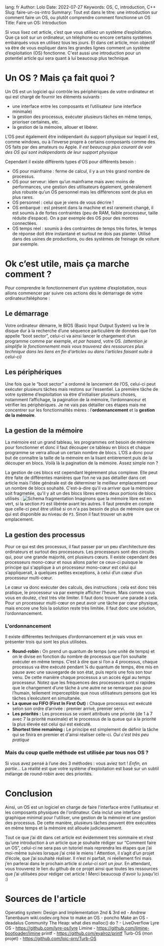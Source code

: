 lang: fr
Author: Lolo
Date: 2022-07-27
Keywords: OS, C, introduction, C++ 
Slug: faire-un-os-intro
Summary: Tout est dans le titre: une introduction sur comment faire un OS, ou plutôt comprendre comment fonctionne un OS
Title:  Faire un OS: Introduction

Si vous lisez cet article, c’est que vous utilisez un système d’exploitation. Que ça soit sur un ordinateur, un téléphone ou encore certains systèmes embarqués vous en utilisez tous les jours. Et dans cet article, mon objectif va être de vous expliquer dans les grandes lignes comment un système d’exploitation (OS) fonctionne. C'est aussi une introduction pour un potentiel article qui sera quant à lui beaucoup plus technique. 

# Un OS ? Mais ça fait quoi ? 
Un OS est un logiciel qui contrôle les périphériques de votre ordinateur et qui est chargé de fournir les éléments suivants : 
 - une interface entre les composants et l’utilisateur (une interface minimale) 
 - la gestion des processus, exécuter plusieurs tâches en même temps, prioriser certaines, etc.
 - la gestion de la mémoire, allouer et libérer.

L’OS peut également être indépendant du support physique sur lequel il est, comme windows, ou à l’inverse propre à certains composants comme des OS faits par des amateurs ou Apple. *Il est beaucoup plus courant de voir des OS qui sont indépendants de leur support physique*

Cependant il existe différents types d'OS pour différents besoin :
 - OS pour mainframe : ferme de calcul, il y a un très grand nombre de processus.
 - OS pour serveur: idem qu’un mainframe mais avec moins de performances, une gestion des utilisateurs également, généralement plus robuste qu’un OS personnel mais les différences sont de plus en plus rares.
 - OS personnel : celui que je viens de vous décrire ! 
 - OS embarqué : est présent dans la machine et est rarement changé, il est soumis à de fortes contraintes (peu de RAM, faible processeur, taille réduite d’espace). On a par exemple des OS pour des montres connectées.
 - OS temps réel : soumis à des contraintes de temps très fortes, le temps de réponse doit être instantané et surtout ne dois pas planter. Utilisé dans des usines de productions, ou des systèmes de freinage de voiture par exemple. 

# Ok c’est utile, mais ça marche comment ? 

Pour comprendre le fonctionnement d’un système d’exploitation, nous allons commencer par suivre ces actions dès le démarrage de votre ordinateur/téléphone :

## Le démarrage

Votre ordinateur démarre, le BIOS (Basic Input Output System) va lire le disque dur à la recherche d’une séquence particulière de données que l’on appelle “boot sector”, celui-ci va ainsi lancer le chargement d’un programme comme par exemple, *et par hasard*, votre OS.
*(attention je simplifie le fonctionnement mais vous trouverez des ressources plus technique dans les liens en fin d'articles ou dans l'articles faisant suite à celui-ci)*

## Les périphériques

Une fois que le “boot sector” a ordonné le lancement de l’OS, celui-ci peut exécuter plusieurs tâches mais restons sur l’essentiel. 
La première tâche de votre système d’exploitation va être d’initialiser plusieurs choses, notamment l’affichage, la pagination de la mémoire, l’ordonnanceur et vérifier les périphériques. Je ne vais pas détailler ces étapes mais me concentrer sur les fonctionnalités mères : l’**ordonnancement** et la **gestion de la mémoire**.

## La gestion de la mémoire
La mémoire est un grand tableau, les programmes ont besoin de mémoire pour fonctionner et donc il faut découper ce tableau en blocs et chaque programme se verra alloué un certain nombre de blocs. L’OS a donc pour but de connaître la taille de la mémoire en la lisant entièrement puis de la découper en blocs. Voilà là la pagination de la mémoire. Assez simple non ?

La gestion de ces blocs est cependant légèrement plus complexe. Elle peut être faite de différentes manières que l’on ne va pas détailler dans cet article mais l’idée générale est de déterminer le meilleur emplacement pour un nombre de blocs souhaité. C'est-à-dire qu'il va arriver que la mémoire soit fragmetée, qu'il y ait un des blocs libres entres deux portions de blocs utilisés :
![Schema fragmentation](https://media.geeksforgeeks.org/wp-content/uploads/20200413104252/pp312.png)
Imaginons que la mémoire libre est en vert, si la section `P3` est libérée avant les autres. Il faut prendre en compte que celle-ci peut être utilisé si on n'a pas besoin de plus de mémoire que ce qui est disponible au niveau de `P3`. Sinon il faut trouver un autre emplacement.

## La gestion des processus
Pour ce qui est des processus, il faut passer par un peu d’architecture des ordinateurs et surtout des processeurs. 
Les processeurs sont des circuits qui, pour une grande majorité, ont plusieurs cœurs. Il existe cependant des processeurs mono-cœur et nous allons parler ce ceux-ci puisque le principe qui s'applique à un processeur mono-cœur est celui qui s’appliquerait, à quelques petites exceptions, à celui d’un cœur d’un processeur multi-cœur.

Le cœur va donc exécuter des calculs, des instructions ; cela est donc très pratique, le processeur va par exemple afficher l’heure. Mais comme vous vous en doutez, c’est très vite limiter. Il faut donc trouver une parade à cela. Pour un processeur multi-cœur on peut avoir une tâche par cœur physique, mais encore une fois la solution reste très limitée. Il faut donc une solution, l’ordonnancement.

### L'ordonnancement

Il existe différentes techniques d’ordonnancement et je vais vous en présenter trois qui sont les plus utilisées.
- **Round-robin :**
On prend un quantum de temps (une unité de temps) et on le divise en fonction du nombre de processus que l’on souhaite exécuter en même temps. C’est à dire que si l’on a 4 processus, chaque processus va être exécuté pendant ¼ du quantum de temps, être mis en pause avec une sauvegarde de son état, puis repris une fois son tour venu. De cette manière chaque processus a un accès égal au temps processeur. Notez que les fréquences des processeurs sont si rapides que le changement d’une tâche à une autre ne se remarque pas pour l’humain, tellement imperceptible que nous utilisateurs pensons que les tâches s’exécutent en simultanée.
- **La queue ou FIFO (First In First Out) :**
Chaque processus est exécuté selon son ordre d’arrivée : premier arrivé, premier servi. 
- **Les priorités :**
Les processus se voient attribués une priorité (de 1 à 7 avec 7 la priorité maximale) et le processus de la queue qui a la priorité la plus élevée est celui qui est exécuté. 
- **Shortest time remaining :**
Le principe est simplement de définir la tâche qui se finira en premier et d'ainsi réaliser celle-ci. *Oui c'est très peu pratique*

### Mais du coup quelle méthode est utilisée par tous nos OS ? 

Si vous avez pensé à l’une des 3 méthodes : vous aviez tort !
 *Enfin, en partie…*
La réalité est que votre système d’exploitation est basé sur un subtil mélange de round-robin avec des priorités.

# Conclusion

Ainsi, un OS est un logiciel en charge de faire l'interface entre l'utilisateur et les composants physiques de l'ordinateur. Cela inclut une interface graphique minimal pour l'utiliser, une gestion de la mémoire et une gestion des processus. 
De cette manière, plusieurs tâches peuvent être exécutées en même temps et la mémoire est allouée judicieusement.

Tout ce que j’ai dit dans cet article est évidemment très sommaire et n’est qu’une introduction à un article que je souhaite rédiger sur “Comment faire un OS”, celui-ci ne sera pas un tutoriel mais reprendra les étapes que j’ai moi-même suivies lorsque j’ai créé le miens ! Attention, il s’agit d’un projet d’école, que j’ai souhaité réaliser. Il n’est ni parfait, ni réellement fini mais j’en parlerai dans le prochain article *si celui-ci sort un jour*. En attendant, vous trouverez le lien du github de ce projet ainsi que toutes les ressources que j’ai utilisées pour rédiger cet article ! Merci beaucoup d'avoir lu jusqu'ici :)

# Sources de l'article

Operating system: Design and Implementation 2nd & 3rd ed - Andrew Tanenbaum
wiki.osdev.org
how to make an OS - poncho
Make an OS - deadalus Community
The Heap: what dies malloc() do ? - LiveOverflow
Lyre OS - https://github.com/lyre-os/lyre
Limine - https://github.com/limine-bootloader/limine
printf - https://github.com/eyalroz/printf
Turb-OS (mon projet) - https://github.com/loic-prn/Turb-OS
